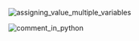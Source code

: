 
![assigning_value_multiple_variables](https://user-images.githubusercontent.com/82834644/116386728-e9a5f080-a7ce-11eb-8873-dae361550c08.PNG)

![comment_in_python](https://user-images.githubusercontent.com/82834644/116386940-22de6080-a7cf-11eb-80d0-598eb9f02fff.PNG)
